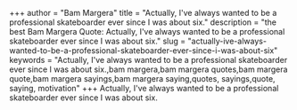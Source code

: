 +++
author = "Bam Margera"
title = "Actually, I've always wanted to be a professional skateboarder ever since I was about six."
description = "the best Bam Margera Quote: Actually, I've always wanted to be a professional skateboarder ever since I was about six."
slug = "actually-ive-always-wanted-to-be-a-professional-skateboarder-ever-since-i-was-about-six"
keywords = "Actually, I've always wanted to be a professional skateboarder ever since I was about six.,bam margera,bam margera quotes,bam margera quote,bam margera sayings,bam margera saying,quotes, sayings,quote, saying, motivation"
+++
Actually, I've always wanted to be a professional skateboarder ever since I was about six.
